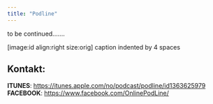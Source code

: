 ```yaml
---
title: "Podline"
---
```


to be continued.......



[image:id align:right size:orig]
    caption indented by 4 spaces




Kontakt:
------------------
**ITUNES**: https://itunes.apple.com/no/podcast/podline/id1363625979
**FACEBOOK**: https://www.facebook.com/OnlinePodLine/